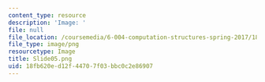 ```yaml
---
content_type: resource
description: 'Image: '
file: null
file_location: /coursemedia/6-004-computation-structures-spring-2017/18fb620ed12f44707f03bbc0c2e86907_Slide05.png
file_type: image/png
resourcetype: Image
title: Slide05.png
uid: 18fb620e-d12f-4470-7f03-bbc0c2e86907
---
```

